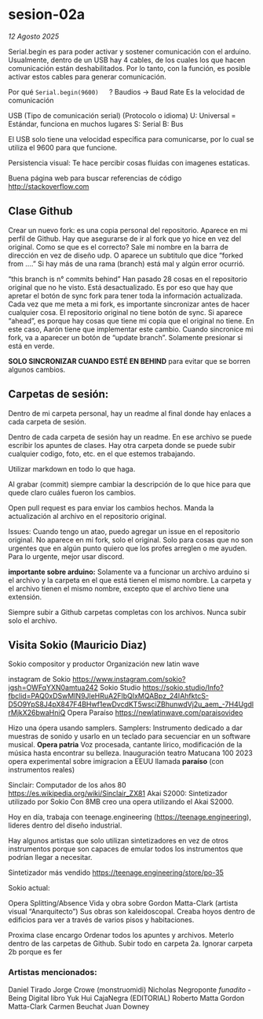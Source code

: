 # sesion-02a

*12 Agosto 2025*


Serial.begin es para poder activar y sostener comunicación con el arduino. Usualmente, dentro de un USB hay 4 cables, de los cuales los que hacen comunicación están deshabilitados. Por lo tanto, con la función, es posible activar estos cables para generar comunicación. 

Por qué ```Serial.begin(9600)	```?
Baudios -> Baud Rate
Es la velocidad de comunicación

USB (Tipo de comunicación serial) (Protocolo o idioma)
U: Universal = Estándar, funciona en muchos lugares
S: Serial
B: Bus

El USB solo tiene una velocidad específica para comunicarse, por lo cual se utiliza el 9600 para que funcione.


Persistencia visual: Te hace percibir cosas fluidas con imagenes estaticas.


Buena página web para buscar referencias de código http://stackoverflow.com

## Clase Github

Crear un nuevo fork: es una copia personal del repositorio. Aparece en mi perfil de Github. Hay que asegurarse de ir al fork que yo hice en vez del original. Como se que es el correcto? Sale mi nombre en la barra de dirección en vez de diseño udp. O aparece un subtitulo que dice “forked from ….”
Si hay más de una rama (branch) está mal y algún error ocurrió.

“this branch is n° commits behind” Han pasado 28 cosas en el repositorio original que no he visto. Está desactualizado. Es por eso que hay que apretar el botón de sync fork para tener toda la información actualizada. Cada vez que me meta a mi fork, es importante sincronizar antes de hacer cualquier cosa. El repositorio original no tiene botón de sync.
Si aparece “ahead”, es porque hay cosas que tiene mi copia que el original no tiene. En este caso, Aarón tiene que implementar este cambio.
Cuando sincronice mi fork, va a aparecer un botón de “update branch”. Solamente presionar si está en verde.
 

**SOLO SINCRONIZAR CUANDO ESTÉ EN BEHIND** para evitar que se borren algunos cambios.



## Carpetas de sesión:

Dentro de mi carpeta personal, hay un readme al final donde hay enlaces a cada carpeta de sesión.

Dentro de cada carpeta de sesión hay un readme. En ese archivo se puede escribir los apuntes de clases. Hay otra carpeta donde se puede subir cualquier codigo, foto, etc. en el que estemos trabajando.

Utilizar markdown en todo lo que haga.

Al grabar (commit) siempre cambiar la descripción de lo que hice para que quede claro cuáles fueron los cambios.

Open pull request es para enviar los cambios hechos. Manda la actualización al archivo en el repositorio original. 

Issues: Cuando tengo un atao, puedo agregar un issue en el repositorio original. No aparece en mi fork, solo el original. Solo para cosas que no son urgentes que en algún punto quiero que los profes arreglen o me ayuden. Para lo urgente, mejor usar discord.


**importante sobre arduino:**
Solamente va a funcionar un archivo arduino si el archivo y la carpeta en el que está tienen el mismo nombre.
La carpeta y el archivo tienen el mismo nombre, excepto que el archivo tiene una extensión.

Siempre subir a Github carpetas completas con los archivos. Nunca subir solo el archivo.

## Visita Sokio (Mauricio Diaz)

Sokio compositor y productor
Organización new latin wave

instagram de Sokio <https://www.instagram.com/sokio?igsh=OWFqYXN0amtua242>
Sokio Studio <https://sokio.studio/Info?fbclid=PAQ0xDSwMIN9JleHRuA2FlbQIxMQABpz_24IAhfktcS-D5O9YpS8J4pX847F4BHwf1ewDvcdKT5wsciZBhunwdVj2u_aem_-7H4UgdlrMjkX26bwaHniQ>
Opera Paraíso <https://newlatinwave.com/paraisovideo>

Hizo una ópera usando samplers.
Samplers: Instrumento dedicado a dar muestras de sonido y usarlo en un teclado para secuenciar en un software musical.
**Opera patria**
Voz procesada, cantante lírico, modificación de la música hasta encontrar su belleza.
Inauguración teatro Matucana 100
2023 opera experimental sobre imigracion a EEUU llamada **paraíso** (con instrumentos reales)

Sinclair: Computador de los años 80 <https://es.wikipedia.org/wiki/Sinclair_ZX81>
Akai S2000: Sintetizador utilizado por Sokio
Con 8MB creo una opera utilizando el Akai S2000.

Hoy en día, trabaja con teenage.engineering (<https://teenage.engineering>), lideres dentro del diseño industrial.

Hay algunos artistas que solo utilizan sintetizadores en vez de otros instrumentos porque son capaces de emular todos los instrumentos que podrían llegar a necesitar.

Sintetizador más vendido <https://teenage.engineering/store/po-35>

Sokio actual:

Opera Splitting/Absence
Vida y obra sobre Gordon Matta-Clark (artista visual “Anarquitecto”) Sus obras son kaleidoscopal. Creaba hoyos dentro de edificios para ver a través de varios pisos y habitaciones.




Proxima clase encargo
Ordenar todos los apuntes y archivos. Meterlo dentro de las carpetas de Github.
Subir todo en carpeta 2a. Ignorar carpeta 2b porque es fer



### Artistas mencionados:

Daniel Tirado
Jorge Crowe (monstruomidi)
Nicholas Negroponte *funadito* - Being Digital libro
Yuk Hui
CajaNegra (EDITORIAL)
Roberto Matta
Gordon Matta-Clark
Carmen Beuchat
Juan Downey
